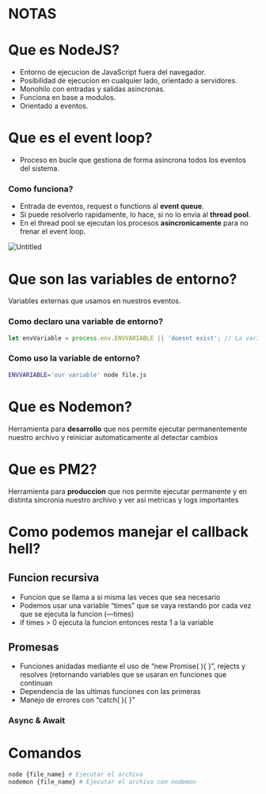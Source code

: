 # NOTAS

# Que es NodeJS?

-   Entorno de ejecucion de JavaScript fuera del navegador.
-   Posibilidad de ejecucion en cualquier lado, orientado a servidores.
-   Monohilo con entradas y salidas asincronas.
-   Funciona en base a modulos.
-   Orientado a eventos.

# Que es el event loop?

-   Proceso en bucle que gestiona de forma asincrona todos los eventos del sistema.

### Como funciona?

-   Entrada de eventos, request o functions al **event queue**.
-   Si puede resolverlo rapidamente, lo hace, si no lo envia al **thread pool**.
-   En el thread pool se ejecutan los procesos **asincronicamente** para no frenar el event loop.

![Untitled](https://s3-us-west-2.amazonaws.com/secure.notion-static.com/f353e06a-ac0a-46b0-9694-9a79206136eb/Untitled.png)

# Que son las variables de entorno?

Variables externas que usamos en nuestros eventos.

### Como declaro una variable de entorno?

```jsx
let envVariable = process.env.ENVVARIABLE || 'doesnt exist'; // La variable tiene que ser declarada, si no sera: 'doesnt exist'
```

### Como uso la variable de entorno?

```bash
ENVVARIABLE='our variable' node file.js
```

# Que es Nodemon?

Herramienta para **desarrollo** que nos permite ejecutar permanentemente nuestro archivo y reiniciar automaticamente al detectar cambios

# Que es PM2?

Herramienta para **produccion** que nos permite ejecutar permanente y en distinta sincronia nuestro archivo y ver asi metricas y logs importantes

# Como podemos manejar el callback hell?

## Funcion recursiva

-   Funcion que se llama a si misma las veces que sea necesario
-   Podemos usar una variable “times” que se vaya restando por cada vez que se ejecuta la funcion (—times)
-   if times > 0 ejecuta la funcion entonces resta 1 a la variable

## Promesas

-   Funciones anidadas mediante el uso de “new Promise( ){ }”, rejects y resolves (retornando variables que se usaran en funciones que continuan
-   Dependencia de las ultimas funciones con las primeras
-   Manejo de errores con “catch( ){ }”

### Async & Await

# Comandos

```bash
node {file_name} # Ejecutar el archivo
nodemon {file_name} # Ejecutar el archivo con nodemon
```
